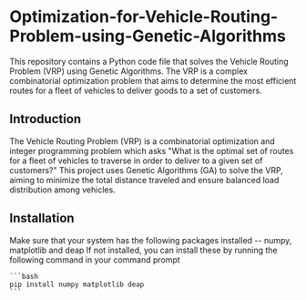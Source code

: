 # Optimization-for-Vehicle-Routing-Problem-using-Genetic-Algorithms
This repository contains a Python code file that solves the Vehicle Routing Problem (VRP) using Genetic Algorithms. The VRP is a complex combinatorial optimization problem that aims to determine the most efficient routes for a fleet of vehicles to deliver goods to a set of customers.

## Introduction

The Vehicle Routing Problem (VRP) is a combinatorial optimization and integer programming problem which asks "What is the optimal set of routes for a fleet of vehicles to traverse in order to deliver to a given set of customers?" This project uses Genetic Algorithms (GA) to solve the VRP, aiming to minimize the total distance traveled and ensure balanced load distribution among vehicles.

## Installation

Make sure that your system has the following packages installed -- numpy, matplotlib and deap
If not installed, you can install these by running the following command in your command prompt

    ```bash
    pip install numpy matplotlib deap
    ```
  
